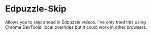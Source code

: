 # Edpuzzle-Skip
Allows you to skip ahead in Edpuzzle videos. I've only tried this using Chrome DevTools' local overrides but it could work in other browsers.
